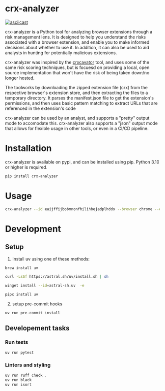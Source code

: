 # crx-analyzer

[![asciicast](https://asciinema.org/a/yXQdmiASXWoKaNYwLydAsuY18.svg)](https://asciinema.org/a/yXQdmiASXWoKaNYwLydAsuY18)

crx-analyzer is a Python tool for analyzing browser extensions through a risk management lens. It is designed to help you understand the risks associated with a browser extension, and enable you to make informed decisions about whether to use it. In addition, it can also be used to aid analysts in hunting for potentially malicious extensions.

crx-analyzer was inspired by the [crxcavator](https://crxcavator.io/docs.html#/) tool, and uses some of the same risk scoring techniques, but is focuesd on providing a local, open source implementation that won't have the risk of being taken down/no longer hosted.

The toolworks by downloading the zipped extension file (crx) from the respective browser's extension store, and then extracting the files to a temporary directory. It parses the manifest.json file to get the extension's permissions, and then uses basic pattern matching to extract URLs that are referenced in the extension's code

crx-analyzer can be used by an analyst, and supports a "pretty" output mode to accomodate this. crx-analyzer also supports a "json" output mode that allows for flexible usage in other tools, or even in a CI/CD pipeline.

# Installation

crx-analyzer is available on pypi, and can be installed using pip. Python 3.10 or higher is required.

```bash
pip install crx-analyzer
```

# Usage

```bash
crx-analyzer --id eaijffijbobmnonfhilihbejadplhddo --browser chrome --output pretty
```

# Development

## Setup

1. Install uv using one of these methods:

```bash
brew install uv
```

```bash
curl -LsSf https://astral.sh/uv/install.sh | sh
```

```bash
winget install --id=astral-sh.uv  -e
```

```bash
pipx install uv
```

2. setup pre-commit hooks

```bash
uv run pre-commit install
```

## Developement tasks

### Run tests
```bash
uv run pytest
```

### Linters and styling

```bash
uv run ruff check .
uv run black
uv run isort
```
